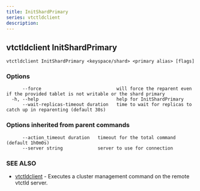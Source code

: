 ```yaml
---
title: InitShardPrimary
series: vtctldclient
description:
---
```

## vtctldclient InitShardPrimary



```
vtctldclient InitShardPrimary <keyspace/shard> <primary alias> [flags]
```

### Options

```
      --force                            will force the reparent even if the provided tablet is not writable or the shard primary
  -h, --help                             help for InitShardPrimary
      --wait-replicas-timeout duration   time to wait for replicas to catch up in reparenting (default 30s)
```

### Options inherited from parent commands

```
      --action_timeout duration   timeout for the total command (default 1h0m0s)
      --server string             server to use for connection
```

### SEE ALSO

* [vtctldclient](../)	 - Executes a cluster management command on the remote vtctld server.

